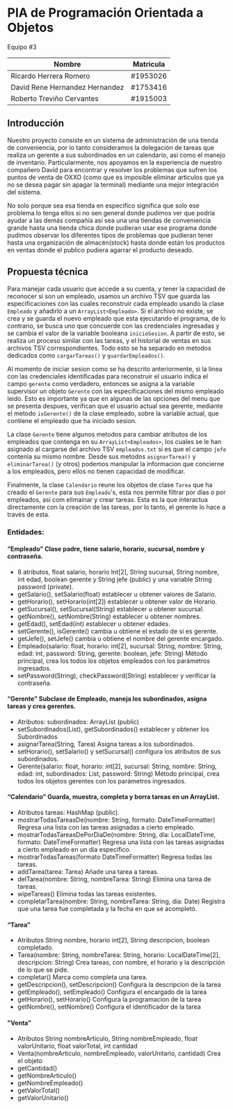 # PIA de Programación Orientada a Objetos

Equipo #3

|Nombre|Matricula|
|---|---|
|Ricardo Herrera Romero|#1953026|
|David Rene Hernandez Hernandez|#1753416|
|Roberto Treviño Cervantes|#1915003|

## Introducción

Nuestro proyecto consiste en un sistema de administración de una tienda de conveniencia, por lo tanto consideramos la delegación de tareas que realiza un gerente a sus subordinados en un calendario, asi como el manejo de inventario. Particularmente, nos apoyamos en la experiencia de nuestro compañero David para encontrar y resolver los problemas que sufren los puntos de venta de OXXO (como que es imposible eliminar articulos que ya no se desea pagar sin apagar la terminal) mediante una mejor integración del sistema.

No solo porque sea esa tienda en especifico significa que solo ese problema lo tenga ellos si no sen general donde pudimos ver que podría ayudar a las demás compañía así sea una una tiendas de conveniencia grande hasta una tienda chica donde pudieran usar ese programa donde pudimos  observar los diferentes tipos de problemas que pudieran tener hasta una organización de almacén(stock) hasta donde están los productos en ventas donde el publico pudiera agarrar el producto deseado.

## Propuesta técnica

Para manejar cada usuario que accede a su cuenta, y tener la capacidad de reconocer si son un empleado, usamos un archivo TSV que guarda las especificaciones con las cuales reconstruir cada empleado usando la clase `Empleado` y añadirlo a un `ArrayList<Empleado>`. Si el archivo no existe, se crea y se guarda el nuevo empleado que esta ejecutando el programa, de lo contrario, se busca uno que concuerde con las credenciales ingresadas y se cambia el valor de la variable booleana `inicioSesion`. A partir de esto, se realiza un proceso similar con las tareas, y el historial de ventas en sus archivos TSV correspondientes. Todo esto se ha separado en metodos dedicados como `cargarTareas()` y `guardarEmpleados()`.

Al momento de iniciar sesion como se ha descrito anteriormente, si la linea con las credenciales identificadas para reconstruir el usuario indica el campo `gerente` como verdadero, entonces se asigna a la variable supervisor un objeto `Gerente` con las especificaciones del mismo empleado leido. Esto es importante ya que en algunas de las opciones del menu que se presenta despues, verifican que el usuario actual sea gerente, mediante el metodo `isGerente()` de la clase empleado, sobre la variable actual, que contiene el empleado que ha iniciado sesion.

La clase `Gerente` tiene algunos metodos para cambiar atributos de los empleados que contenga en su `ArrayList<Empleados>`, los cuales se le han asignado al cargarse del archivo TSV `empleados.txt` si es que el campo `jefe` contenia su mismo nombre. Desde sus metodos `asignarTarea()` y `eliminarTarea()` (y otros) podemos manipular la informacion que concierne a los empleados, pero ellos no tienen capacidad de modificar.

Finalmente, la clase `Calendario` reune los objetos de clase `Tarea` que ha creado el `Gerente` para sus `Empleado`'s, esta nos permite filtrar por dias o por empleados, asi com elimainar y crear tareas. Esta es la que interactua directamente con la creación de las tareas, por lo tanto, el gerente lo hace a través de esta.

### Entidades:

#### “Empleado” Clase padre, tiene salario, horario, sucursal, nombre y contraseña.

- 8 atributos, float salario, horario Int[2], String sucursal, String nombre, int edad, boolean gerente y String jefe (public) y una variable String password (private).
- getSalario(), setSalario(float) establecer u obtener valores de Salario.
- getHorario(), setHorario(int[2]) establecer u obtener valor de Horario.
- getSucursal(), setSucursal(String) establecer u obtener sucursal.
- getNombre(), setNombre(String) establecer u obtener nombres.
- getEdad(), setEdad(int) establecer u obtener edades.
- setGerente(), isGerente() cambia u obtiene el estado de si es gerente.
- getJefe(), setJefe() cambia u obtiene el nombre del gerente encargado.
- Empleado(salario: float, horario: int[2], sucursal: String, nombre: String, edad: int, password: String, gerente: boolean, jefe: String) Método principal, crea los todos los objetos empleados con los parámetros ingresados.
- setPassword(String), checkPassword(String) establecer y verificar la contraseña.

#### “Gerente” Subclase de Empleado, maneja los subordinados, asigna tareas y crea gerentes.
- Atributos: subordinados: ArrayList<Empleado> (public)
- setSubordinados(List), getSubordinados() establecer y obtener los Subordinados
- asignarTarea(String, Tarea) Asigna tareas a los subordinados.
- setHorario(), setSalario() y setSucursal() configura los atributos de sus subordinados.
- Gerente(salario: float, horario: int[2], sucursal: String, nombre: String, edad: int, subordinados: List, password: String) Método principal, crea todos los objetos gerentes con los parámetros ingresados.
  
#### “Calendario” Guarda, muestra, completa y borra tareas en un ArrayList.
- Atributos tareas: HashMap (public).
- mostrarTodasTareasDe(nombre: String, formato: DateTimeFormatter) Regresa una lista con las tareas asignadas a cierto empleado.
- mostrarTodasTareasDePorDiaDe(nombre: String, día: LocalDateTime, formato: DateTimeFormatter) Regresa una lista con las tareas asignadas a cierto empleado en un dia especifico.
- mostrarTodasTareas(formato DateTimeFormatter) Regresa todas las tareas.
- addTarea(tarea: Tarea) Añade una tarea a tareas.
- delTarea(nombre: String, nombreTarea: String) Elimina una tarea de tareas.
- wipeTareas() Elimina todas las tareas existentes.
- completarTarea(nombre: String, nombreTarea: String, día: Date) Registra que una tarea fue completada y la fecha en que se acompletó.

#### “Tarea”
- Atributos String nombre, horario int[2], String descripcion, boolean completado.
- Tarea(nombre: String, nombreTarea: String, horario: LocalDateTime[2], descripcion: String) Crea tareas, con nombre, el horario y la descripción de lo que se pide.
- completar() Marca como completa una tarea.
- getDescripcion(), setDescripcion() Configura la descripcion de la tarea
- getEmpleado(), setEmpleado() Configura el encargado de la tarea
- getHorario(), setHorario() Configura la programacion de la tarea
- getNombre(), setNombre() Configura el identificador de la tarea

#### "Venta"
- Atributos String nombreArticulo, String nombreEmpleado, float valorUnitario, float valorTotal, int cantidad
- Venta(nombreArticulo, nombreEmpleado, valorUnitario, cantidad) Crea el objeto
- getCantidad()
- getNombreArticulo()
- getNombreEmpleado()
- getValorTotal()
- getValorUnitario()
